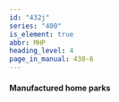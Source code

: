 ```yaml
---
id: "432j"
series: "400"
is_element: true
abbr: MHP
heading_level: 4
page_in_manual: 430-6
---
```


#### Manufactured home parks